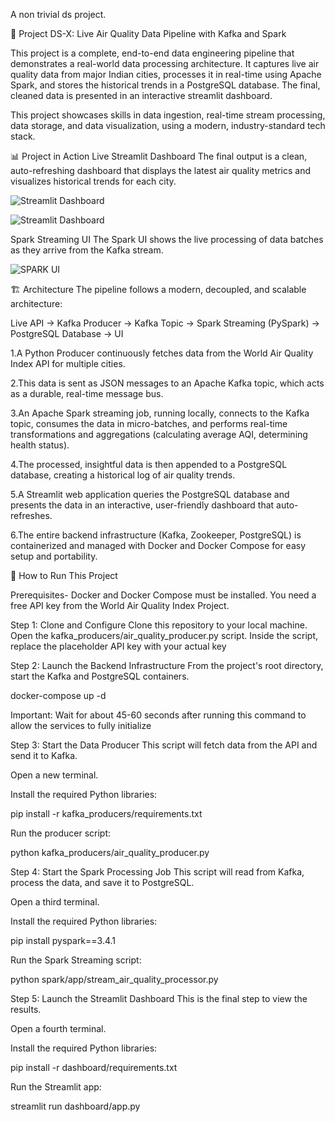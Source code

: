 A non trivial ds project.

🚀 Project DS-X: Live Air Quality Data Pipeline with Kafka and Spark

This project is a complete, end-to-end data engineering pipeline that demonstrates a real-world data processing architecture. It captures live air quality data from major Indian cities, processes it in real-time using Apache Spark, and stores the historical trends in a PostgreSQL database. The final, cleaned data is presented in an 
interactive streamlit dashboard.

This project showcases skills in data ingestion, real-time stream processing, data storage, and data visualization, using a modern, industry-standard tech stack.


📊 Project in Action
Live Streamlit Dashboard
The final output is a clean, auto-refreshing dashboard that displays the latest air quality metrics and visualizes historical trends for each city.


![Streamlit Dashboard](https://github.com/Axikop/ProjectX/blob/main/demo1.png?raw=true)


![Streamlit Dashboard](https://github.com/Axikop/ProjectX/blob/main/demo2.png?raw=true)


Spark Streaming UI
The Spark UI shows the live processing of data batches as they arrive from the Kafka stream.

![SPARK UI](https://github.com/Axikop/ProjectX/blob/main/sparkui.png?raw=true)


🏗️ Architecture
The pipeline follows a modern, decoupled, and scalable architecture:

Live API -> Kafka Producer -> Kafka Topic -> Spark Streaming (PySpark) -> PostgreSQL Database -> UI

1.A Python Producer continuously fetches data from the World Air Quality Index API for multiple cities.

2.This data is sent as JSON messages to an Apache Kafka topic, which acts as a durable, real-time message bus.

3.An Apache Spark streaming job, running locally, connects to the Kafka topic, consumes the data in micro-batches, and performs real-time transformations and aggregations (calculating average AQI, determining health status).

4.The processed, insightful data is then appended to a PostgreSQL database, creating a historical log of air quality trends.

5.A Streamlit web application queries the PostgreSQL database and presents the data in an interactive, user-friendly dashboard that auto-refreshes.

6.The entire backend infrastructure (Kafka, Zookeeper, PostgreSQL) is containerized and managed with Docker and Docker Compose for easy setup and portability.



🚀 How to Run This Project

Prerequisites-
Docker and Docker Compose must be installed.
You need a free API key from the World Air Quality Index Project.

Step 1: Clone and Configure
Clone this repository to your local machine.
Open the kafka_producers/air_quality_producer.py script.
Inside the script, replace the placeholder API key with your actual key


Step 2: Launch the Backend Infrastructure
From the project's root directory, start the Kafka and PostgreSQL containers.

docker-compose up -d

Important: Wait for about 45-60 seconds after running this command to allow the services to fully initialize


Step 3: Start the Data Producer
This script will fetch data from the API and send it to Kafka.

Open a new terminal.

Install the required Python libraries:

pip install -r kafka_producers/requirements.txt

Run the producer script:

python kafka_producers/air_quality_producer.py


Step 4: Start the Spark Processing Job
This script will read from Kafka, process the data, and save it to PostgreSQL.

Open a third terminal.

Install the required Python libraries:

pip install pyspark==3.4.1

Run the Spark Streaming script:

python spark/app/stream_air_quality_processor.py


Step 5: Launch the Streamlit Dashboard
This is the final step to view the results.

Open a fourth terminal.

Install the required Python libraries:

pip install -r dashboard/requirements.txt

Run the Streamlit app:

streamlit run dashboard/app.py








